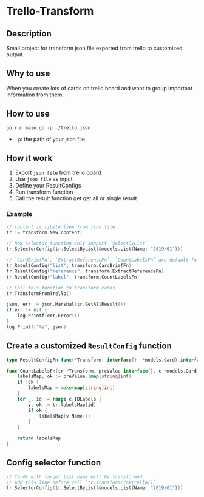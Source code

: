 # Trello-Transform

## Description

Small project for transform json file exported from trello to customized output.

## Why to use
When you create lots of cards on trello board and want to group important information from them.

## How to use

`go run main.go -p ./trello.json`

- `-p`: the path of your json file

## How it work

1. Export `json file` from trello board
2. Use `json file` as input
3. Define your ResultConfigs
4. Run transform function
5. Call the result function get get all or single result

### Example

```go
// content is []byte type from json file
tr := transform.New(content)

// Now selector function only support `SelectByList`
tr.SelectorConfig(tr.SelectByList(&models.List{Name: "2019/01"}))

// `CardBriefFn`, `ExtractReferenceFn`, `CountLabelsFn` are default fn for service. Or you can create your result config function
tr.ResultConfig("list", transform.CardBriefFn)
tr.ResultConfig("reference", transform.ExtractReferenceFn)
tr.ResultConfig("label", transform.CountLabelsFn)

// Call this function to transform cards
tr.TransformFromTrello()

json, err := json.Marshal(tr.GetAllResult())
if err != nil {
	log.Printf(err.Error())
}
log.Printf("%s", json)
```

## Create a customized `ResultConfig` function

```go
type ResultConfigFn func(*Transform, interface{}, *models.Card) interface{}

func CountLabelsFn(tr *Transform, preValue interface{}, c *models.Card) interface{} {
	labelsMap, ok := preValue.(map[string]int)
	if !ok {
		labelsMap = make(map[string]int)
	}
	for _, id := range c.IDLabels {
		v, ok := tr.labelsMap[id]
		if ok {
			labelsMap[v.Name]++
		}
	}

	return labelsMap
}
```

## Config selector function
```go
// Cards with target list name will be transformed.
// Add this line before call `tr.TransformFromTrello()`
tr.SelectorConfig(tr.SelectByList(&models.List{Name: "2019/01"}))
``` 
